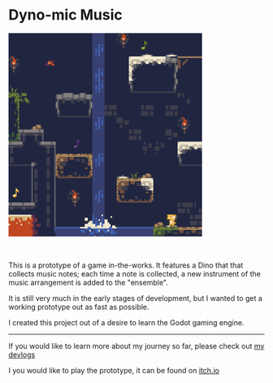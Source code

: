 # Dyno-mic Music

<img alt="Dino-mic Music Platformer" src="./devlogs/game-showcase.gif" height="400"/>

` `

This is a prototype of a game in-the-works. It features a Dino that that collects music notes; each time a note is collected, a new instrument of the music arrangement is added to the "ensemble".

It is still very much in the early stages of development, but I wanted to get a working prototype out as fast as possible.

I created this project out of a desire to learn the Godot gaming engine.

---

If you would like to learn more about my journey so far, please check out [my devlogs](./devlogs/README.md)

I you would like to play the prototype, it can be found on [itch.io](https://some-antics.itch.io/)

